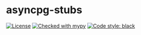 # asyncpg-stubs

[![License](https://img.shields.io/badge/License-BSD%203--Clause-blue.svg)](https://github.com/bryanforbes/asyncpg-stubs/blob/master/LICENSE)
[![Checked with mypy](http://www.mypy-lang.org/static/mypy_badge.svg)](http://mypy-lang.org/)
[![Code style: black](https://img.shields.io/badge/code%20style-black-000000.svg)](https://github.com/ambv/black)
